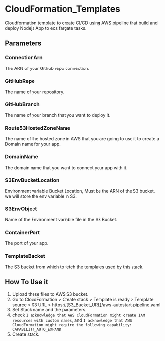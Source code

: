 # CloudFormation_Templates

  Cloudformation template to create CI/CD using AWS pipeline that build and deploy Nodejs App to ecs fargate tasks.


## Parameters

### ConnectionArn

The ARN of your Github repo connection.

### GitHubRepo

The name of your repository.

### GitHubBranch

The name of your branch that you want to deploy it.

### Route53HostedZoneName

The name of the hosted zone in AWS that you are going to use it to create a Domain name for your app.

### DomainName

The domain name that you want to connect your app with it.

### S3EnvBucketLocation

Environment variable Bucket Location, Must be the ARN of the S3 bucket. we will store the env variable in S3.

### S3EnvObject

Name of the Environment variable file in the S3 Bucket.

### ContainerPort

The port of your app.

### TemplateBucket

The S3 bucket from which to fetch the templates used by this stack.

## How To Use it

1. Upload these files to AWS S3 bucket.
2. Go to CloudFormation > Create stack > Template is ready > Template source > S3 URL > https://[S3_Bucket_URL]/aws-autostart-pipeline.yaml
3. Set Stack name and the parameters.
4. check `I acknowledge that AWS CloudFormation might create IAM resources with custom names`, and `I acknowledge that AWS CloudFormation might require the following capability: CAPABILITY_AUTO_EXPAND`
5. Create stack.

